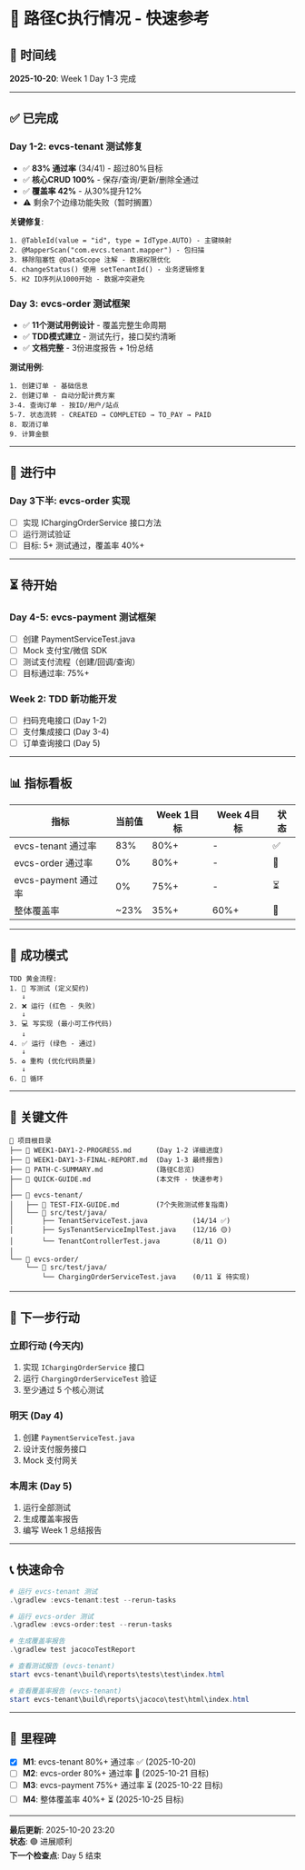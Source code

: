 # 🎯 路径C执行情况 - 快速参考

## 📅 时间线

**2025-10-20**: Week 1 Day 1-3 完成

---

## ✅ 已完成

### Day 1-2: evcs-tenant 测试修复
- ✅ **83% 通过率** (34/41) - 超过80%目标
- ✅ **核心CRUD 100%** - 保存/查询/更新/删除全通过
- ✅ **覆盖率 42%** - 从30%提升12%
- ⚠️ 剩余7个边缘功能失败（暂时搁置）

**关键修复**:
```
1. @TableId(value = "id", type = IdType.AUTO) - 主键映射
2. @MapperScan("com.evcs.tenant.mapper") - 包扫描
3. 移除阻塞性 @DataScope 注解 - 数据权限优化
4. changeStatus() 使用 setTenantId() - 业务逻辑修复
5. H2 ID序列从1000开始 - 数据冲突避免
```

### Day 3: evcs-order 测试框架
- ✅ **11个测试用例设计** - 覆盖完整生命周期
- ✅ **TDD模式建立** - 测试先行，接口契约清晰
- ✅ **文档完整** - 3份进度报告 + 1份总结

**测试用例**:
```
1. 创建订单 - 基础信息
2. 创建订单 - 自动分配计费方案
3-4. 查询订单 - 按ID/用户/站点
5-7. 状态流转 - CREATED → COMPLETED → TO_PAY → PAID
8. 取消订单
9. 计算金额
```

---

## 🔄 进行中

### Day 3下半: evcs-order 实现
- [ ] 实现 IChargingOrderService 接口方法
- [ ] 运行测试验证
- [ ] 目标: 5+ 测试通过，覆盖率 40%+

---

## ⏳ 待开始

### Day 4-5: evcs-payment 测试框架
- [ ] 创建 PaymentServiceTest.java
- [ ] Mock 支付宝/微信 SDK
- [ ] 测试支付流程（创建/回调/查询）
- [ ] 目标通过率: 75%+

### Week 2: TDD 新功能开发
- [ ] 扫码充电接口 (Day 1-2)
- [ ] 支付集成接口 (Day 3-4)
- [ ] 订单查询接口 (Day 5)

---

## 📊 指标看板

| 指标 | 当前值 | Week 1目标 | Week 4目标 | 状态 |
|------|--------|-----------|-----------|------|
| evcs-tenant 通过率 | 83% | 80%+ | - | ✅ |
| evcs-order 通过率 | 0% | 80%+ | - | 🔄 |
| evcs-payment 通过率 | 0% | 75%+ | - | ⏳ |
| 整体覆盖率 | ~23% | 35%+ | 60%+ | 🔄 |

---

## 🎨 成功模式

```
TDD 黄金流程:
1. 📝 写测试 (定义契约)
   ↓
2. ❌ 运行 (红色 - 失败)
   ↓
3. 💻 写实现 (最小可工作代码)
   ↓
4. ✅ 运行 (绿色 - 通过)
   ↓
5. ♻️ 重构 (优化代码质量)
   ↓
6. 🔁 循环
```

---

## 📁 关键文件

```
📂 项目根目录
├── 📄 WEEK1-DAY1-2-PROGRESS.md      (Day 1-2 详细进度)
├── 📄 WEEK1-DAY1-3-FINAL-REPORT.md  (Day 1-3 最终报告)
├── 📄 PATH-C-SUMMARY.md             (路径C总览)
├── 📄 QUICK-GUIDE.md                (本文件 - 快速参考)
│
├── 📂 evcs-tenant/
│   ├── 📄 TEST-FIX-GUIDE.md         (7个失败测试修复指南)
│   └── 📂 src/test/java/
│       ├── TenantServiceTest.java           (14/14 ✅)
│       ├── SysTenantServiceImplTest.java    (12/16 🟡)
│       └── TenantControllerTest.java        (8/11 🟡)
│
└── 📂 evcs-order/
    └── 📂 src/test/java/
        └── ChargingOrderServiceTest.java    (0/11 ⏳ 待实现)
```

---

## 🚀 下一步行动

### 立即行动 (今天内)
1. 实现 `IChargingOrderService` 接口
2. 运行 `ChargingOrderServiceTest` 验证
3. 至少通过 5 个核心测试

### 明天 (Day 4)
1. 创建 `PaymentServiceTest.java`
2. 设计支付服务接口
3. Mock 支付网关

### 本周末 (Day 5)
1. 运行全部测试
2. 生成覆盖率报告
3. 编写 Week 1 总结报告

---

## 📞 快速命令

```powershell
# 运行 evcs-tenant 测试
.\gradlew :evcs-tenant:test --rerun-tasks

# 运行 evcs-order 测试
.\gradlew :evcs-order:test --rerun-tasks

# 生成覆盖率报告
.\gradlew test jacocoTestReport

# 查看测试报告 (evcs-tenant)
start evcs-tenant\build\reports\tests\test\index.html

# 查看覆盖率报告 (evcs-tenant)
start evcs-tenant\build\reports\jacoco\test\html\index.html
```

---

## 🎉 里程碑

- [x] **M1**: evcs-tenant 80%+ 通过率 ✅ (2025-10-20)
- [ ] **M2**: evcs-order 80%+ 通过率 🔄 (2025-10-21 目标)
- [ ] **M3**: evcs-payment 75%+ 通过率 ⏳ (2025-10-22 目标)
- [ ] **M4**: 整体覆盖率 40%+ ⏳ (2025-10-25 目标)

---

**最后更新**: 2025-10-20 23:20  
**状态**: 🟢 进展顺利  
**下一个检查点**: Day 5 结束


